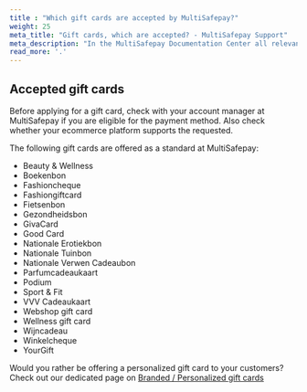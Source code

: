 ```yaml
---
title : "Which gift cards are accepted by MultiSafepay?"
weight: 25
meta_title: "Gift cards, which are accepted? - MultiSafepay Support"
meta_description: "In the MultiSafepay Documentation Center all relevant information regarding our Plugins and API. As well as Support pages for Payment Method, Tools and General Questions. You can also find the contact details of our Support Team and Integration Team."
read_more: '.'
---
```

## Accepted gift cards
Before applying for a gift card, check with your account manager at MultiSafepay if you are eligible for the payment method. Also check whether your ecommerce platform supports the requested.

The following gift cards are offered as a standard at MultiSafepay:

* Beauty & Wellness
* Boekenbon
* Fashioncheque 
* Fashiongiftcard
* Fietsenbon 
* Gezondheidsbon 
* GivaCard 
* Good Card 
* Nationale Erotiekbon 
* Nationale Tuinbon
* Nationale Verwen Cadeaubon 
* Parfumcadeaukaart 
* Podium
* Sport & Fit 
* VVV Cadeaukaart 
* Webshop gift card 
* Wellness gift card 
* Wijncadeau 
* Winkelcheque 
* YourGift

Would you rather be offering a personalized gift card to your customers? Check out our dedicated page on [Branded / Personalized gift cards](/payment-methods/prepaid-cards/gift-cards/branded-personalized-gift-card/) 
